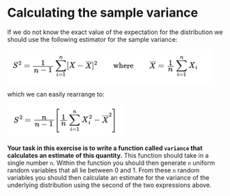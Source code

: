 # Calculating the sample variance

If we do not know the exact value of the expectation for the distribution we should use the following estimator for the sample variance:

![](equation1.png)

which we can easily rearrange to:

![](equation2.png)

__Your task in this exercise is to write a function called `variance` that calculates an estimate of this quantity.__  This function should take in a single number `n`.  Within the function you should then generate `n` uniform 
random variables that all lie between 0 and 1.  From these `n` random variables you should then calculate an estimate for the variance of the underlying distribution using the second of the two expressions above.  
